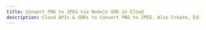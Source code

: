 ---title: Convert PNG to JPEG via Nodejs SDK in Clouddescription: Cloud APIs & SDKs to Convert PNG to JPEG. Also Create, Edit & Render Microsoft Word & OpenOffice documents in the Cloud.---